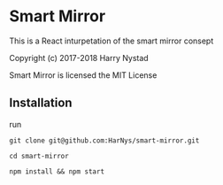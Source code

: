 # Smart Mirror
This is a React inturpetation of the smart mirror consept

Copyright (c) 2017-2018 Harry Nystad

Smart Mirror is licensed the MIT License

## Installation
run 
```
git clone git@github.com:HarNys/smart-mirror.git
```
```
cd smart-mirror
```
```
npm install && npm start
```
